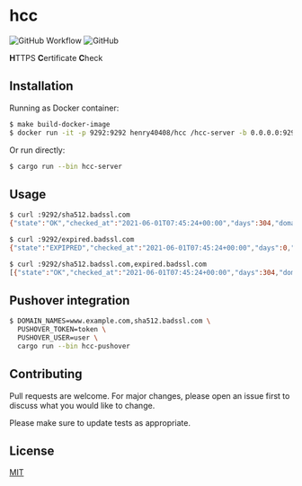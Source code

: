 # hcc

![GitHub Workflow](https://github.com/henry40408/hcc/actions/workflows/workflow.yml/badge.svg) ![GitHub](https://img.shields.io/github/license/henry40408/hcc)

**H**TTPS **C**ertificate **C**heck

## Installation

Running as Docker container:

```bash
$ make build-docker-image
$ docker run -it -p 9292:9292 henry40408/hcc /hcc-server -b 0.0.0.0:9292
```

Or run directly:

```bash
$ cargo run --bin hcc-server
```

## Usage

```bash
$ curl :9292/sha512.badssl.com
{"state":"OK","checked_at":"2021-06-01T07:45:24+00:00","days":304,"domain_name":"sha512.badssl.com","expired_at":"2022-04-01T12:00:00+00:00","elapsed":364}

$ curl :9292/expired.badssl.com
{"state":"EXPIPRED","checked_at":"2021-06-01T07:45:24+00:00","days":0,"domain_name":"expired.badssl.com","expired_at":"1970-01-01T00:00:00+00:00","elapsed":0}

$ curl :9292/sha512.badssl.com,expired.badssl.com
[{"state":"OK","checked_at":"2021-06-01T07:45:24+00:00","days":304,"domain_name":"sha512.badssl.com","expired_at":"2022-04-01T12:00:00+00:00","elapsed":172},{"state":"EXPIPRED","checked_at":"2021-06-01T07:45:24+00:00","days":0,"domain_name":"expired.badssl.com","expired_at":"1970-01-01T00:00:00+00:00","elapsed":0}]
```

## Pushover integration

```bash
$ DOMAIN_NAMES=www.example.com,sha512.badssl.com \
  PUSHOVER_TOKEN=token \
  PUSHOVER_USER=user \
  cargo run --bin hcc-pushover
```

## Contributing

Pull requests are welcome. For major changes, please open an issue first to discuss what you would like to change.

Please make sure to update tests as appropriate.

## License

[MIT](https://choosealicense.com/licenses/mit/)
